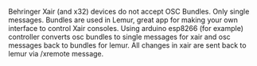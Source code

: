 Behringer Xair (and x32) devices do not accept OSC Bundles. Only single messages.
Bundles are used in Lemur, great app for making your own interface to control Xair consoles.
Using arduino esp8266 (for example) controller converts osc bundles to single messages for xair and osc messages back to bundles for lemur.
All changes in xair are sent back to lemur via /xremote message.

